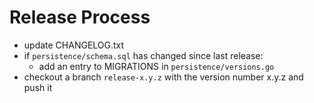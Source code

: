 # Release Process

- update CHANGELOG.txt
- if `persistence/schema.sql` has changed since last release:
	- add an entry to MIGRATIONS in `persistence/versions.go`
- checkout a branch `release-x.y.z` with the version number x.y.z and push it
